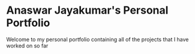# Anaswar Jayakumar's Personal Portfolio 
Welcome to my personal portfolio containing all of the projects that I have worked on so far
